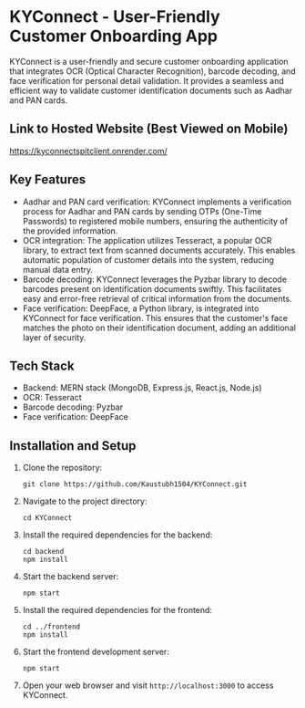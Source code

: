# KYConnect - User-Friendly Customer Onboarding App
KYConnect is a user-friendly and secure customer onboarding application that integrates OCR (Optical Character Recognition), barcode decoding, and face verification for personal detail validation. It provides a seamless and efficient way to validate customer identification documents such as Aadhar and PAN cards.

## Link to Hosted Website (Best Viewed on Mobile)
https://kyconnectspitclient.onrender.com/

## Key Features

- Aadhar and PAN card verification: KYConnect implements a verification process for Aadhar and PAN cards by sending OTPs (One-Time Passwords) to registered mobile numbers, ensuring the authenticity of the provided information.
- OCR integration: The application utilizes Tesseract, a popular OCR library, to extract text from scanned documents accurately. This enables automatic population of customer details into the system, reducing manual data entry.
- Barcode decoding: KYConnect leverages the Pyzbar library to decode barcodes present on identification documents swiftly. This facilitates easy and error-free retrieval of critical information from the documents.
- Face verification: DeepFace, a Python library, is integrated into KYConnect for face verification. This ensures that the customer's face matches the photo on their identification document, adding an additional layer of security.

## Tech Stack

- Backend: MERN stack (MongoDB, Express.js, React.js, Node.js)
- OCR: Tesseract
- Barcode decoding: Pyzbar
- Face verification: DeepFace

## Installation and Setup

1. Clone the repository:

   ```
   git clone https://github.com/Kaustubh1504/KYConnect.git
   ```

2. Navigate to the project directory:

   ```
   cd KYConnect
   ```

3. Install the required dependencies for the backend:

   ```
   cd backend
   npm install
   ```

4. Start the backend server:

   ```
   npm start
   ```

5. Install the required dependencies for the frontend:

   ```
   cd ../frontend
   npm install
   ```

6. Start the frontend development server:

   ```
   npm start
   ```

7. Open your web browser and visit `http://localhost:3000` to access KYConnect.
